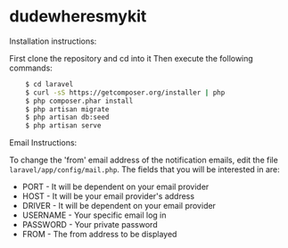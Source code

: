 # dudewheresmykit

Installation instructions:

First clone the repository and cd into it  Then execute the following commands:
```bash
    $ cd laravel
    $ curl -sS https://getcomposer.org/installer | php
    $ php composer.phar install
    $ php artisan migrate
    $ php artisan db:seed
    $ php artisan serve
```
Email Instructions: 

To change the 'from' email address of the notification emails, edit the file `laravel/app/config/mail.php`. The fields that you will be interested in are:
 * PORT - It will be dependent on your email provider
 * HOST - It will be your email provider's address
 * DRIVER - It will be dependent on your email provider
 * USERNAME - Your specific email log in
 * PASSWORD - Your private password
 * FROM - The from address to be displayed
